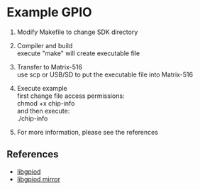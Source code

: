 # Example GPIO

1. Modify Makefile to change SDK directory

2. Compiler and build  
execute "make" will create executable file

2. Transfer to Matrix-516  
use scp or USB/SD to put the executable file into Matrix-516

3. Execute example  
first change file access permissions:  
chmod +x chip-info  
and then execute:  
./chip-info

4. For more information, please see the references

## References
- [libgpiod](https://git.kernel.org/pub/scm/libs/libgpiod/libgpiod.git/tree/?h=v2.2.x)
- [libgpiod mirror](https://github.com/brgl/libgpiod)